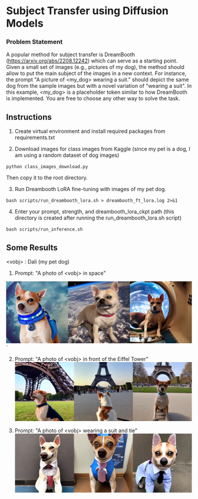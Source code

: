 # Subject Transfer using Diffusion Models

### Problem Statement

A popular method for subject transfer is DreamBooth (https://arxiv.org/abs/2208.12242) which can serve as a starting point. Given a small set of images (e.g., pictures of my dog), the method should allow to put the main subject of the images in a new context. For instance, the prompt "A picture of <my_dog> wearing a suit." should depict the same dog from the sample images but with a novel variation of "wearing a suit". In this example, <my_dog> is a placeholder token similar to how DreamBooth is implemented. You are free to choose any other way to solve the task.


## Instructions

1. Create virtual environment and install required packages from requirements.txt

2. Download images for class images from Kaggle (since my pet is a dog, I am using a random dataset of dog images)

```
python class_images_download.py
```

Then copy it to the root directory.

3. Run Dreambooth LoRA fine-tuning with images of my pet dog.

```
bash scripts/run_dreambooth_lora.sh > dreambooth_ft_lora.log 2>&1
```

4. Enter your prompt, strength, and dreambooth_lora_ckpt path (this directory is created after running the run_dreambooth_lora.sh script)
```
bash scripts/run_inference.sh
```

## Some Results

\<vobj> : Dali (my pet dog)

1. Prompt: "A photo of \<vobj> in space"

![Diagram](assets/Dali_in_space.png)`


2. Prompt: "A photo of \<vobj> in front of the Eiffel Tower"
![Diagram](assets/Dali_in_front_of_Eiffel_Tower.png)

2. Prompt: "A photo of \<vobj> wearing a suit and tie"
![Diagram](assets/Dali_in_suit_and_tie.png)
